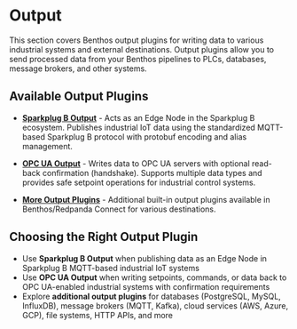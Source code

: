 # Output

This section covers Benthos output plugins for writing data to various industrial systems and external destinations. Output plugins allow you to send processed data from your Benthos pipelines to PLCs, databases, message brokers, and other systems.

## Available Output Plugins

- **[Sparkplug B Output](sparkplug-b-output.md)** - Acts as an Edge Node in the Sparkplug B ecosystem. Publishes industrial IoT data using the standardized MQTT-based Sparkplug B protocol with protobuf encoding and alias management.

- **[OPC UA Output](opc-ua-output.md)** - Writes data to OPC UA servers with optional read-back confirmation (handshake). Supports multiple data types and provides safe setpoint operations for industrial control systems.

- **[More Output Plugins](https://docs.redpanda.com/redpanda-connect/components/outputs/about/)** - Additional built-in output plugins available in Benthos/Redpanda Connect for various destinations.

## Choosing the Right Output Plugin

- Use **Sparkplug B Output** when publishing data as an Edge Node in Sparkplug B MQTT-based industrial IoT systems
- Use **OPC UA Output** when writing setpoints, commands, or data back to OPC UA-enabled industrial systems with confirmation requirements
- Explore **additional output plugins** for databases (PostgreSQL, MySQL, InfluxDB), message brokers (MQTT, Kafka), cloud services (AWS, Azure, GCP), file systems, HTTP APIs, and more

